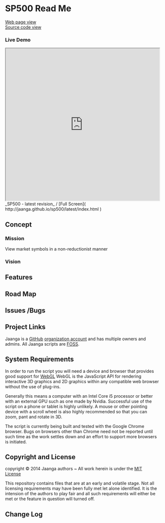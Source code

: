 SP500 Read Me
===========

[Web page view]( http://jaanga.github.io/sp500/ "View files with docBrowser" ) &nbsp;  
[Source code view]( https://github.com/jaanga/sp500 "View files with GitHub")


### Live Demo

<iframe src="http://jaanga.github.io/sp500/latest/index.html" width=100% height=500px class='overview' >
There is an `iframe` here. It is not visible when viewed on github.com/jaanga/sp500. To view, click 'Web page view' just above.
</iframe>
_SP500 - latest revision_ / [Full Screen]( http://jaanga.github.io/sp500/latest/index.html )


## Concept

### Mission  
<!-- a statement of a rationale, applicable now as well as in the future -->
View market symbols in a non-reductionist manner

### Vision  
<!--  a descriptive picture of a desired future state -->


## Features
<!-- and benefits -->


## Road Map


## Issues /Bugs


## Project Links

Jaanga is a [GitHub]( http://github.com) [organization account]( https://help.github.com/articles/what-s-the-difference-between-user-and-organization-accounts ) and has multiple owners and admins. 
All Jaanga scripts are [FOSS]( https://en.wikipedia.org/wiki/Free_and_open-source_software ).


## System Requirements

In order to run the script you will need a device and browser that provides good support for [WebGL](http://get.webgl.org/)
WebGL is the JavaScript API for rendering interactive 3D graphics and 2D graphics within any compatible web browser without the use of plug-ins. 

Generally this means a computer with an Intel Core i5 processor or better with an external GPU such as one made by Nvidia. 
Successful use of the script on a phone or tablet is highly unlikely. 
A mouse or other pointing device with a scroll wheel is also highly recommended so that you can zoom, pant and rotate in 3D.
 
The script is currently being built and tested with the Google Chrome browser. 
Bugs on browsers other than Chrome need not be reported until such time as the work settles down and an effort to support more browsers is initiated.


## Copyright and License

copyright &copy; 2014 Jaanga authors ~ 
All work herein is under the [MIT License]( http://jaanga.github.io/libs/jaanga-copyright-and-mit-license.md )

This repository contains files that are at an early and volatile stage. Not all licensing requirements may have been fully met let alone identified. It is the intension of the authors to play fair and all such requirements will either be met or the feature in question will turned off.


## Change Log





